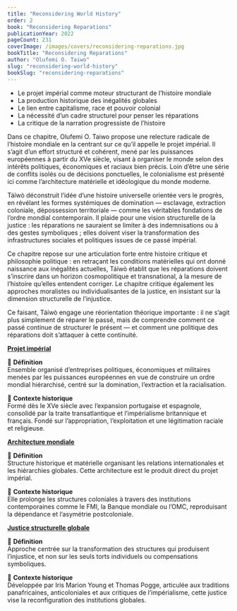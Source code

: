 ```yaml
---
title: "Reconsidering World History"
order: 2
book: "Reconsidering Reparations"
publicationYear: 2022
pageCount: 231
coverImage: /images/covers/reconsidering-reparations.jpg
bookTitle: "Reconsidering Reparations"
author: "Olufemi O. Taiwo"
slug: "reconsidering-world-history"
bookSlug: "reconsidering-reparations"
---
```


<!--themes:start-->
- Le projet impérial comme moteur structurant de l’histoire mondiale
- La production historique des inégalités globales
- Le lien entre capitalisme, race et pouvoir colonial
- La nécessité d’un cadre structurel pour penser les réparations
- La critique de la narration progressiste de l’histoire
<!--themes:end-->

<!--summary:start-->
Dans ce chapitre, Olufemi O. Taiwo propose une relecture radicale de l’histoire mondiale en la centrant sur ce qu’il appelle le projet impérial. Il s’agit d’un effort structuré et cohérent, mené par les puissances européennes à partir du XVe siècle, visant à organiser le monde selon des intérêts politiques, économiques et raciaux bien précis. Loin d’être une série de conflits isolés ou de décisions ponctuelles, le colonialisme est présenté ici comme l’architecture matérielle et idéologique du monde moderne.

Táíwò déconstruit l’idée d’une histoire universelle orientée vers le progrès, en révélant les formes systémiques de domination — esclavage, extraction coloniale, dépossession territoriale — comme les véritables fondations de l’ordre mondial contemporain. Il plaide pour une vision structurelle de la justice : les réparations ne sauraient se limiter à des indemnisations ou à des gestes symboliques ; elles doivent viser la transformation des infrastructures sociales et politiques issues de ce passé impérial.

Ce chapitre repose sur une articulation forte entre histoire critique et philosophie politique : en retraçant les conditions matérielles qui ont donné naissance aux inégalités actuelles, Táíwò établit que les réparations doivent s’inscrire dans un horizon cosmopolitique et transnational, à la mesure de l’histoire qu’elles entendent corriger. Le chapitre critique également les approches moralistes ou individualisantes de la justice, en insistant sur la dimension structurelle de l’injustice.

Ce faisant, Táíwò engage une réorientation théorique importante : il ne s’agit plus simplement de réparer le passé, mais de comprendre comment ce passé continue de structurer le présent — et comment une politique des réparations doit s’attaquer à cette continuité.
<!--summary:end-->

<!--concepts:start-->
[**Projet impérial**](/concepts/projet-imperial)

🔹 **Définition**  
Ensemble organisé d’entreprises politiques, économiques et militaires menées par les puissances européennes en vue de construire un ordre mondial hiérarchisé, centré sur la domination, l’extraction et la racialisation.

🔹 **Contexte historique**  
Formé dès le XVe siècle avec l’expansion portugaise et espagnole, consolidé par la traite transatlantique et l’impérialisme britannique et français. Fondé sur l’appropriation, l’exploitation et une légitimation raciale et religieuse.

[**Architecture mondiale**](/concepts/architecture-mondiale)

🔹 **Définition**  
Structure historique et matérielle organisant les relations internationales et les hiérarchies globales. Cette architecture est le produit direct du projet impérial.

🔹 **Contexte historique**  
Elle prolonge les structures coloniales à travers des institutions contemporaines comme le FMI, la Banque mondiale ou l’OMC, reproduisant la dépendance et l’asymétrie postcoloniale.

[**Justice structurelle globale**](/concepts/justice-structurelle-globale)

🔹 **Définition**  
Approche centrée sur la transformation des structures qui produisent l’injustice, et non sur les seuls torts individuels ou compensations symboliques.

🔹 **Contexte historique**  
Développée par Iris Marion Young et Thomas Pogge, articulée aux traditions panafricaines, anticoloniales et aux critiques de l’impérialisme, cette justice vise la reconfiguration des institutions globales.
<!--concepts:end-->